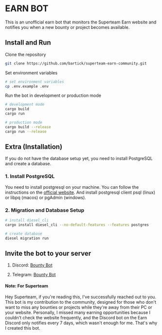 # EARN BOT

This is an unofficial earn bot that monitors the Superteam Earn website and notifies you when a new bounty or project becomes available.

## Install and Run

Clone the repository

```bash
git clone https://github.com/bartick/superteam-earn-community.git
```

Set environment variables

```bash
# set environment variables
cp .env.example .env
```

Run the bot in development or production mode
```bash
# development mode
cargo build
cargo run

# production mode
cargo build --release
cargo run --release
```

## Extra (Installation)

If you do not have the database setup yet, you need to install PostgreSQL and create a database.

### 1. Install PostgreSQL

You need to install postgresql on your machine. You can follow the instructions on the [official website](https://www.postgresql.org/download/).
And install postgresql client psql (linux) or libpq (macos) or pgAdmin (windows).

### 2. Migration and Database Setup 
```bash
# install diesel_cli
cargo install diesel_cli --no-default-features --features postgres

# create database
diesel migration run
```

## Invite the bot to your server

1. Discord: [Bounty Bot](https://discord.com/oauth2/authorize?client_id=1249051949471629434)

2. Telegram: [Bounty Bot](https://t.me/superbountybot)



#### Note: For Superteam

Hey Superteam, if you're reading this, I've successfully reached out to you. This bot is my contribution to the community, designed for those who don't want to miss any bounties or projects while they're away from their PC or your website. Personally, I missed many earning opportunities because I couldn't check the website frequently, and the Discord bot on the Earn Discord only notifies every 7 days, which wasn't enough for me. That's why I created this bot.
